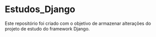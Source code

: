# Estudos_Django
Este repositório foi criado com o objetivo de armazenar alterações do projeto de estudo do framework Django.
